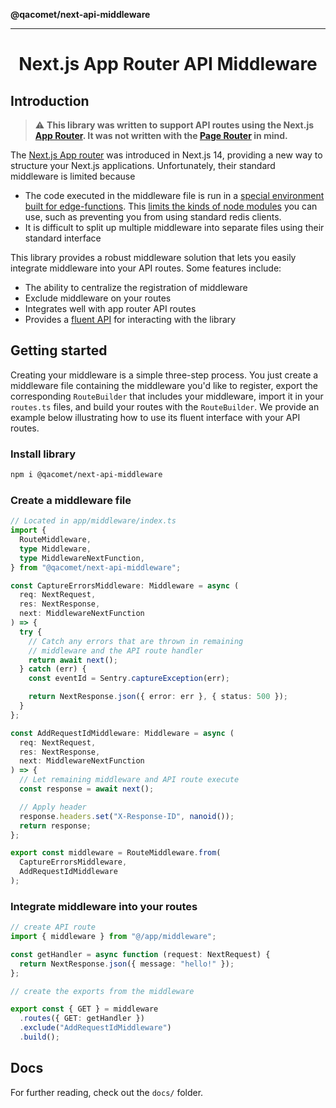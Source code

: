 **@qacomet/next-api-middleware**

***

<p align="center">
  <h1 align="center">Next.js App Router API Middleware</h1>
</p>

## Introduction

> ⚠️ **This library was written to support API routes using the Next.js [App Router](https://nextjs.org/docs/app). It was not written with the [Page Router](https://nextjs.org/docs/pages) in mind.**

The [Next.js App router](https://nextjs.org/docs/app) was introduced in Next.js 14, providing a new way to structure your Next.js applications. Unfortunately, their standard middleware is limited because

- The code executed in the middleware file is run in a [special environment built for edge-functions](https://nextjs.org/docs/pages/building-your-application/routing/middleware#runtime). This [limits the kinds of node modules](https://nextjs.org/docs/app/api-reference/edge#unsupported-apis) you can use, such as preventing you from using standard redis clients.
- It is difficult to split up multiple middleware into separate files using their standard interface

This library provides a robust middleware solution that lets you easily integrate middleware into your API routes. Some features include:

- The ability to centralize the registration of middleware
- Exclude middleware on your routes
- Integrates well with app router API routes
- Provides a [fluent API](https://en.wikipedia.org/wiki/Fluent_interface) for interacting with the library

## Getting started

Creating your middleware is a simple three-step process. You just create a middleware file containing the middleware you'd like to register, export the corresponding `RouteBuilder` that includes your middleware, import it in your `routes.ts` files, and build your routes with the `RouteBuilder`. We provide an example below illustrating how to use its fluent interface with your API routes.

### Install library

```sh
npm i @qacomet/next-api-middleware
```

### Create a middleware file

```ts
// Located in app/middleware/index.ts
import {
  RouteMiddleware,
  type Middleware,
  type MiddlewareNextFunction,
} from "@qacomet/next-api-middleware";

const CaptureErrorsMiddleware: Middleware = async (
  req: NextRequest,
  res: NextResponse,
  next: MiddlewareNextFunction
) => {
  try {
    // Catch any errors that are thrown in remaining
    // middleware and the API route handler
    return await next();
  } catch (err) {
    const eventId = Sentry.captureException(err);

    return NextResponse.json({ error: err }, { status: 500 });
  }
};

const AddRequestIdMiddleware: Middleware = async (
  req: NextRequest,
  res: NextResponse,
  next: MiddlewareNextFunction
) => {
  // Let remaining middleware and API route execute
  const response = await next();

  // Apply header
  response.headers.set("X-Response-ID", nanoid());
  return response;
};

export const middleware = RouteMiddleware.from(
  CaptureErrorsMiddleware,
  AddRequestIdMiddleware
);
```

### Integrate middleware into your routes

```ts
// create API route
import { middleware } from "@/app/middleware";

const getHandler = async function (request: NextRequest) {
  return NextResponse.json({ message: "hello!" });
};

// create the exports from the middleware

export const { GET } = middleware
  .routes({ GET: getHandler })
  .exclude("AddRequestIdMiddleware")
  .build();
```

## Docs

For further reading, check out the `docs/` folder.
